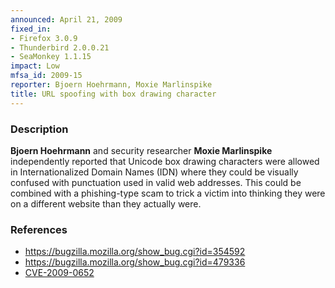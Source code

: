```yaml
---
announced: April 21, 2009
fixed_in:
- Firefox 3.0.9
- Thunderbird 2.0.0.21
- SeaMonkey 1.1.15
impact: Low
mfsa_id: 2009-15
reporter: Bjoern Hoehrmann, Moxie Marlinspike
title: URL spoofing with box drawing character
---
```


<h3>Description</h3>

<p><strong>Bjoern Hoehrmann</strong> and security researcher <strong>Moxie
Marlinspike</strong> independently reported
that Unicode box drawing characters were allowed in Internationalized
Domain Names (IDN) where they could be visually confused with
punctuation used in valid web addresses.  This could be combined with
a phishing-type scam to trick a victim into thinking they were on a
different website than they actually were.</p>

<h3>References</h3>

<ul>
  <li><a href="https://bugzilla.mozilla.org/show_bug.cgi?id=354592">https://bugzilla.mozilla.org/show_bug.cgi?id=354592</a></li>
  <li><a href="https://bugzilla.mozilla.org/show_bug.cgi?id=479336">https://bugzilla.mozilla.org/show_bug.cgi?id=479336</a></li>
  <li><a class="ex-ref" href="http://cve.mitre.org/cgi-bin/cvename.cgi?name=CVE-2009-0652">CVE-2009-0652</a></li>
</ul>




